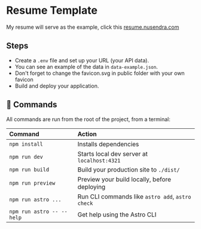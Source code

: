 # Resume Template

My resume will serve as the example, click this [resume.nusendra.com](http://resume.nusendra.com)

## Steps

- Create a `.env` file and set up your URL (your API data).
- You can see an example of the data in `data-example.json`.
- Don't forget to change the favicon.svg in public folder
    with your own favicon
- Build and deploy your application.

## 🧞 Commands

All commands are run from the root of the project, from a terminal:

| Command                   | Action                                           |
| :------------------------ | :----------------------------------------------- |
| `npm install`             | Installs dependencies                            |
| `npm run dev`             | Starts local dev server at `localhost:4321`      |
| `npm run build`           | Build your production site to `./dist/`          |
| `npm run preview`         | Preview your build locally, before deploying     |
| `npm run astro ...`       | Run CLI commands like `astro add`, `astro check` |
| `npm run astro -- --help` | Get help using the Astro CLI                     |
